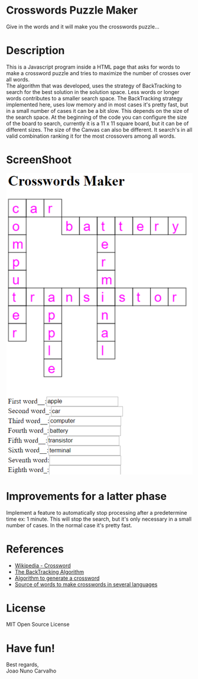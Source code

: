# Crosswords Puzzle Maker
Give in the words and it will make you the crosswords puzzle...

# Description
This is a Javascript program inside a HTML page that asks for words to make a crossword puzzle and tries to maximize the number of crosses over all words. <br>
The algorithm that was developed, uses the strategy of BackTracking to search for the best solution in the solution space. Less words or longer words contributes to a smaller search space. The BackTracking strategy implemented here, uses low memory and in most cases it's pretty fast, but in a small number of cases it can be a bit slow. This depends on the size of the search space. At the beginning of the code you can configure the size of the board to search, currently it is a 11 x 11 square board, but it can be of different sizes. The size of the Canvas can also be different. It search's in all valid combination ranking it for the most crossovers among all words. 

# ScreenShoot
![Crossword Puzzle Maker](./crosswordMaker.png)

# Improvements for a latter phase
Implement a feature to automatically stop processing after a predetermine time ex: 1 minute. This will stop the search, but it's only necessary in a small number of cases. In the normal case it's pretty fast. 

# References
* [Wikipedia - Crossword](https://en.wikipedia.org/wiki/Crossword)
* [The BackTracking Algorithm](https://github.com/joaocarvalhoopen/The_BackTracking_Algorithm)
* [Algorithm to generate a crossword](https://stackoverflow.com/questions/943113/algorithm-to-generate-a-crossword)
* [Source of words to make crosswords in several languages](http://www.gwicks.net/dictionaries.htm)

# License
MIT Open Source License

# Have fun!
Best regards, <br>
Joao Nuno Carvalho <br>
